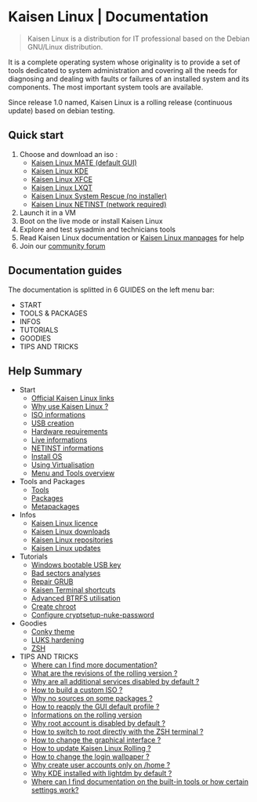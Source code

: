 # Kaisen Linux | Documentation

> Kaisen Linux is a distribution for IT professional based on the Debian GNU/Linux distribution.   

It is a complete operating system whose originality is to provide a set of tools dedicated to system administration and covering all the needs for diagnosing and dealing with faults or failures of an installed system and its components. The most important system tools are available.   

Since release 1.0 named, Kaisen Linux is a rolling release (continuous update) based on debian testing. 

## Quick start

1. Choose and download an iso :
    - [Kaisen Linux MATE (default GUI)](https://iso.kaisenlinux.org/rolling/kaisenlinuxrolling2.2RC1-amd64-MATE.iso)
    - [Kaisen Linux KDE](https://iso.kaisenlinux.org/rolling/kaisenlinuxrolling2.2RC1-amd64-KDE.iso)
    - [Kaisen Linux XFCE](https://iso.kaisenlinux.org/rolling/kaisenlinuxrolling2.2RC1-amd64-XFCE.iso)
    - [Kaisen Linux LXQT](https://iso.kaisenlinux.org/rolling/kaisenlinuxrolling2.2RC1-amd64-LXQT.iso)
    - [Kaisen Linux System Rescue (no installer)](https://iso.kaisenlinux.org/rolling/kaisenlinuxrolling2.2RC1-amd64-SR.iso)
    - [Kaisen Linux NETINST (network required)](https://iso.kaisenlinux.org/rolling/kaisenlinuxrolling2.2RC1-amd64-NETINST.iso)
2. Launch it in a VM
3. Boot on the live mode or install Kaisen Linux
4. Explore and test sysadmin and technicians tools
5. Read Kaisen Linux documentation or [Kaisen Linux manpages](https://kaisenlinux.org/manpages/) for help
6. Join our [community forum](https://forum.kaisenlinux.org)

## Documentation guides

The documentation is splitted in 6 GUIDES on the left menu bar:
- START
- TOOLS & PACKAGES
- INFOS
- TUTORIALS
- GOODIES
- TIPS AND TRICKS

## Help Summary 

- Start
    - [Official Kaisen Linux links](links.html)
    - [Why use Kaisen Linux ?](why.html)
    - [ISO informations](variant.html)
    - [USB creation](usb.html)
    - [Hardware requirements](hardware.html)
    - [Live informations](live.html)
    - [NETINST informations](netinst.html)
    - [Install OS](install.html)
    - [Using Virtualisation](virtualisation.html)
    - [Menu and Tools overview](menu.html)
- Tools and Packages
    - [Tools](tools.html)
    - [Packages](packages.html)
    - [Metapackages](metapackages.html)
- Infos
    - [Kaisen Linux licence](licence.html)
    - [Kaisen Linux downloads](download.html)
    - [Kaisen Linux repositories](repo.html)
    - [Kaisen Linux updates](update.html)
- Tutorials
    - [Windows bootable USB key](windows-bootable-usb-key.html)
    - [Bad sectors analyses](bad-sectors-analyses.html)
    - [Repair GRUB](grub-repair.html)
    - [Kaisen Terminal shortcuts](terminal-shortcuts.html)
    - [Advanced BTRFS utilisation](advanced-btrfs-utilisation.html)
    - [Create chroot](create-chroot.html)
    - [Configure cryptsetup-nuke-password](configure-cryptsetup-nuke.html)
- Goodies
    - [Conky theme](kaisen-conky.html)
    - [LUKS hardening](cryptsetup-nuke-password.html)
    - [ZSH](zsh.html)
- TIPS AND TRICKS        
    - [Where can I find more documentation?](where-can-i-find-more-documentation.html)
    - [What are the revisions of the rolling version ?](what-are-the-revisions-of-the-rolling-version.html)
    - [Why are all additional services disabled by default ?](why-are-all-additional-services-disabled-by-default.html)
    - [How to build a custom ISO ?](how-to-build-custom-iso.html)
    - [Why no sources on some packages ?](why-no-source-on-some-packages.html)
    - [How to reapply the GUI default profile ?](how-to-reapply-the-gui-default-profile.html)
    - [Informations on the rolling version](informations-on-rolling-version.html)
    - [Why root account is disabled by default ?](why-root-account-is-disabled.html)
    - [How to switch to root directly with the ZSH terminal ?](how-to-switch-to-root-directly-with-zsh.html)
    - [How to change the graphical interface ?](how-to-change-graphical-interface.html)
    - [How to update Kaisen Linux Rolling ?](update-kaisen-linux-rolling.html)
    - [How to change the login wallpaper ?](how-to-change-login-wallpaper.html)
    - [Why create user accounts only on /home ?](why-create-user-accounts-only-on-home.html)
    - [Why KDE installed with lightdm by default ?](why-kde-installed-with-lightdm-by-default.html)
    - [Where can I find documentation on the built-in tools or how certain settings work?](where-can-i-find-documentation-on-the-built-in-tools-or-how-certain-settings-work.html)
